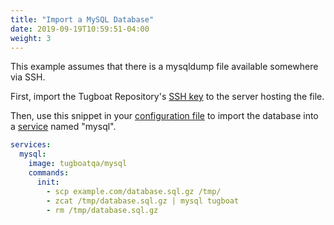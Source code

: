 ```yaml
---
title: "Import a MySQL Database"
date: 2019-09-19T10:59:51-04:00
weight: 3
---
```


This example assumes that there is a mysqldump file available somewhere via SSH.

First, import the Tugboat Repository's [SSH key](/setting-up-tugboat/select-repo-settings/#set-up-remote-ssh-access) to
the server hosting the file.

Then, use this snippet in your [configuration file](/setting-up-tugboat/create-a-tugboat-config-file/) to import the
database into a [service](/setting-up-services/) named "mysql".

```yaml
services:
  mysql:
    image: tugboatqa/mysql
    commands:
      init:
        - scp example.com/database.sql.gz /tmp/
        - zcat /tmp/database.sql.gz | mysql tugboat
        - rm /tmp/database.sql.gz
```
